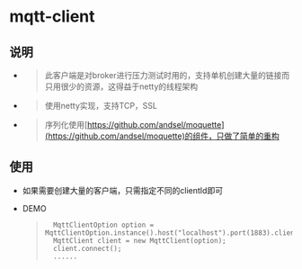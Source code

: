 # mqtt-client

## 说明
-   > 此客户端是对broker进行压力测试时用的，支持单机创建大量的链接而只用很少的资源，这得益于netty的线程架构
-   > 使用netty实现，支持TCP，SSL
-   > 序列化使用[https://github.com/andsel/moquette](https://github.com/andsel/moquette)的组件，只做了简单的重构

## 使用
-   如果需要创建大量的客户端，只需指定不同的clientId即可

-   DEMO
    >       MqttClientOption option = MqttClientOption.instance().host("localhost").port(1883).clientId("client");
    >       MqttClient client = new MqttClient(option);
    >       client.connect();
    >       ......


